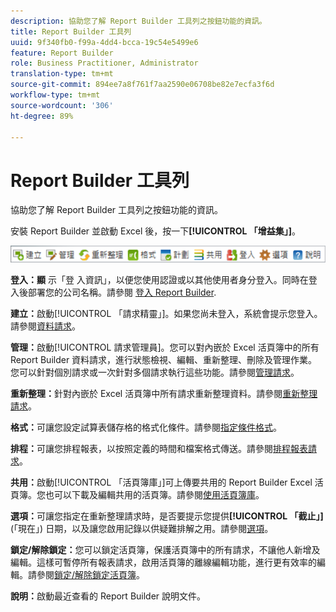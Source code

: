 ```yaml
---
description: 協助您了解 Report Builder 工具列之按鈕功能的資訊。
title: Report Builder 工具列
uuid: 9f340fb0-f99a-4dd4-bcca-19c54e5499e6
feature: Report Builder
role: Business Practitioner, Administrator
translation-type: tm+mt
source-git-commit: 894ee7a8f761f7aa2590e06708be82e7ecfa3f6d
workflow-type: tm+mt
source-wordcount: '306'
ht-degree: 89%

---
```



# Report Builder 工具列

協助您了解 Report Builder 工具列之按鈕功能的資訊。

安裝 Report Builder 並啟動 Excel 後，按一下&#x200B;**[!UICONTROL 「增益集」]**。

![](assets/report_builder_toolbar.png)

**登入：顯** 示「登  入資訊」，以便您使用認證或以其他使用者身分登入。同時在登入後部署您的公司名稱。請參閱 [登入 Report Builder](/help/analyze/report-builder/setup/login.md).

**建立：**&#x200B;啟動[!UICONTROL 「請求精靈」]。如果您尚未登入，系統會提示您登入。請參閱[資料請求](/help/analyze/report-builder/data-requests/data-requests.md)。

**管理：**&#x200B;啟動[!UICONTROL 請求管理員]。您可以對內嵌於 Excel 活頁簿中的所有 Report Builder 資料請求，進行狀態檢視、編輯、重新整理、刪除及管理作業。您可以針對個別請求或一次針對多個請求執行這些功能。請參閱[管理請求](/help/analyze/report-builder/manage-requests/r-arb-manage-requests.md)。

**重新整理：**&#x200B;針對內嵌於 Excel 活頁簿中所有請求重新整理資料。請參閱[重新整理請求](/help/analyze/report-builder/manage-requests/t-refresh-a-request.md)。

**格式：**&#x200B;可讓您設定試算表儲存格的格式化條件。請參閱[指定條件格式](/help/analyze/report-builder/manage-requests/specify-conditional-formatting.md)。

**排程：**&#x200B;可讓您排程報表，以按照定義的時間和檔案格式傳送。請參閱[排程報表請求](/help/analyze/report-builder/schedule-report-requests.md)。

**共用：**&#x200B;啟動[!UICONTROL 「活頁簿庫」]可上傳要共用的 Report Builder Excel 活頁簿。您也可以下載及編輯共用的活頁簿。請參閱[使用活頁簿庫](/help/analyze/report-builder/workbook-library/t-upload-a-workbook.md)。

**選項：**&#x200B;可讓您指定在重新整理請求時，是否要提示您提供&#x200B;**[!UICONTROL 「截止」]** (「現在」) 日期，以及讓您啟用記錄以供疑難排解之用。請參閱[選項](/help/analyze/report-builder/options.md)。

**鎖定/解除鎖定：**&#x200B;您可以鎖定活頁簿，保護活頁簿中的所有請求，不讓他人新增及編輯。這樣可暫停所有報表請求，啟用活頁簿的離線編輯功能，進行更有效率的編輯。請參閱[鎖定/解除鎖定活頁簿](/help/analyze/report-builder/workbook-library/protect-wb.md)。

**說明：**&#x200B;啟動最近查看的 Report Builder 說明文件。
